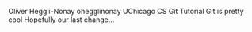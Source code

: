 Oliver Heggli-Nonay ohegglinonay
UChicago CS Git Tutorial
Git is pretty cool
Hopefully our last change...
